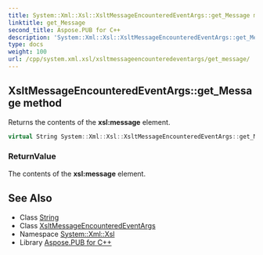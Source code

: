 ```yaml
---
title: System::Xml::Xsl::XsltMessageEncounteredEventArgs::get_Message method
linktitle: get_Message
second_title: Aspose.PUB for C++
description: 'System::Xml::Xsl::XsltMessageEncounteredEventArgs::get_Message method. Returns the contents of the xsl:message element in C++.'
type: docs
weight: 100
url: /cpp/system.xml.xsl/xsltmessageencounteredeventargs/get_message/
---
```

## XsltMessageEncounteredEventArgs::get_Message method


Returns the contents of the **xsl:message** element.

```cpp
virtual String System::Xml::Xsl::XsltMessageEncounteredEventArgs::get_Message()=0
```


### ReturnValue

The contents of the **xsl:message** element.

## See Also

* Class [String](../../../system/string/)
* Class [XsltMessageEncounteredEventArgs](../)
* Namespace [System::Xml::Xsl](../../)
* Library [Aspose.PUB for C++](../../../)
